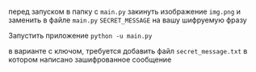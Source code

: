 перед запуском в папку с `main.py` закинуть изображение `img.png` и заменить в файле `main.py` `SECRET_MESSAGE` на вашу шифруемую фразу

Запустить приложение
`python -u main.py`

в варианте с ключом, требуется добавить файл `secret_message.txt` в котором написано зашифрованное сообщение
